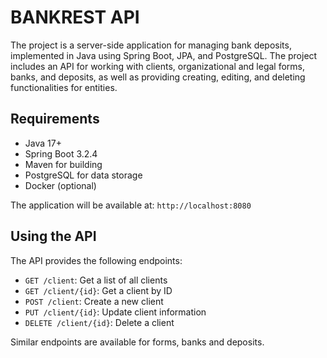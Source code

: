 # BANKREST API
The project is a server-side application for managing bank deposits, implemented in Java using Spring Boot, JPA, and PostgreSQL. The project includes an API for working with clients, organizational and legal forms, banks, and deposits, as well as providing creating, editing, and deleting functionalities for entities.

## Requirements

- Java 17+
- Spring Boot 3.2.4
- Maven for building
- PostgreSQL for data storage
- Docker (optional)

The application will be available at: `http://localhost:8080`

## Using the API

The API provides the following endpoints:

- `GET /client`: Get a list of all clients
- `GET /client/{id}`: Get a client by ID
- `POST /client`: Create a new client
- `PUT /client/{id}`: Update client information
- `DELETE /client/{id}`: Delete a client

Similar endpoints are available for forms, banks and deposits.
